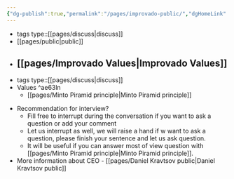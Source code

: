 ```yaml
---
{"dg-publish":true,"permalink":"/pages/improvado-public/","dgHomeLink":true,"dgPassFrontmatter":false}
---
```




- tags
	type::[[pages/discuss|discuss]]
- [[pages/public|public]]
- [[pages/Improvado Values|Improvado Values]]
	- 
<div class="transclusion internal-embed is-loaded"><div class="markdown-embed">

<div class="markdown-embed-title">



</div>

- tags
	type::[[pages/discuss|discuss]]
- Values ^ae63ln
	- [[pages/Minto Piramid principle|Minto Piramid principle]]

</div></div>

- Recommendation for interview? 
	- Fill free to interrupt during the conversation if you want to ask a question or add your comment 
	- Let us interrupt as well, we will raise a hand if w want to ask a question, please finish your sentence and let us ask question. 
	- It will be useful if you can answer most of view question with [[pages/Minto Piramid principle|Minto Piramid principle]]. 
- More information about CEO - [[pages/Daniel Kravtsov public|Daniel Kravtsov public]]